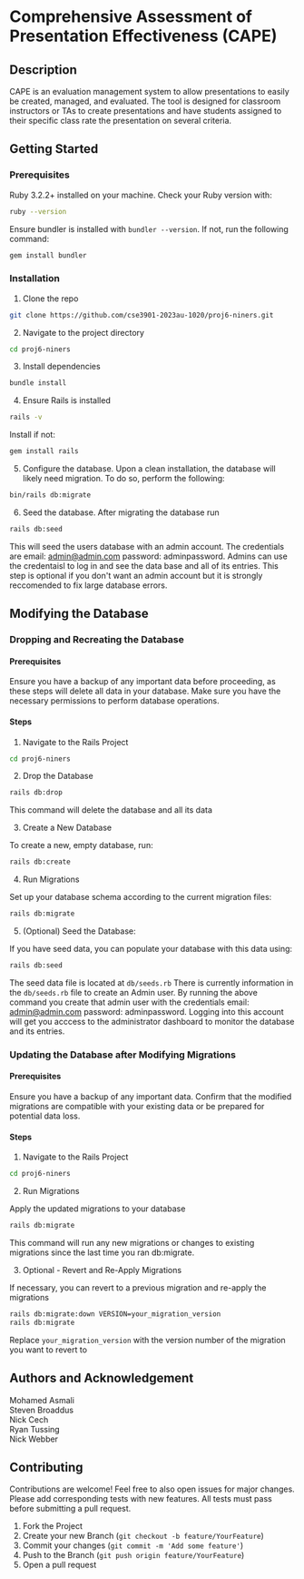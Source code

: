# Comprehensive Assessment of Presentation Effectiveness (CAPE)

## Description

CAPE is an evaluation management system to allow presentations to easily be created, managed, and evaluated. 
The tool is designed for classroom instructors or TAs to create presentations and have students assigned to their specific class rate the presentation on several criteria.

## Getting Started

### Prerequisites

Ruby 3.2.2+ installed on your machine. Check your Ruby version with:

```bash
ruby --version
```

Ensure bundler is installed with `bundler --version`.
If not, run the following command:

```bash
gem install bundler
```

### Installation

1. Clone the repo

```bash
git clone https://github.com/cse3901-2023au-1020/proj6-niners.git
```

2. Navigate to the project directory

```bash
cd proj6-niners
```

3. Install dependencies

```bash
bundle install
```

4. Ensure Rails is installed

```bash
rails -v
```

Install if not:

```bash
gem install rails
```

5. Configure the database. Upon a clean installation, the database will likely need migration. To do so, perform the following:

```bash
bin/rails db:migrate
```

6. Seed the database. After migrating the database run

```bash
rails db:seed
```

This will seed the users database with an admin account. The credentials are email: admin@admin.com password: adminpassword. Admins can use the credentaisl to log in and see the data base and all of its entries.
This step is optional if you don't want an admin account but it is strongly reccomended to fix large database errors.


## Modifying the Database

### Dropping and Recreating the Database

#### Prerequisites

Ensure you have a backup of any important data before proceeding, as these steps will delete all data in your database.
Make sure you have the necessary permissions to perform database operations.

#### Steps

1. Navigate to the Rails Project

```bash
cd proj6-niners
```

2. Drop the Database

```bash
rails db:drop
```
This command will delete the database and all its data

3. Create a New Database

To create a new, empty database, run:

```bash
rails db:create
```

4. Run Migrations

Set up your database schema according to the current migration files:

```bash
rails db:migrate
```

5. (Optional) Seed the Database:

If you have seed data, you can populate your database with this data using:

```bash
rails db:seed
```

The seed data file is located at `db/seeds.rb`
There is currently information in the `db/seeds.rb` file to create an Admin user. By running the above command you create that admin user with the credentials email: admin@admin.com password: adminpassword. Logging into this account will get you acccess to the administrator dashboard to monitor the database and its entries.

### Updating the Database after Modifying Migrations

#### Prerequisites

Ensure you have a backup of any important data.
Confirm that the modified migrations are compatible with your existing data or be prepared for potential data loss.

#### Steps

1. Navigate to the Rails Project

```bash
cd proj6-niners
```

2. Run Migrations

Apply the updated migrations to your database

```bash
rails db:migrate
```

This command will run any new migrations or changes to existing migrations since the last time you ran db:migrate.

3. Optional - Revert and Re-Apply Migrations

If necessary, you can revert to a previous migration and re-apply the migrations

```bash
rails db:migrate:down VERSION=your_migration_version
rails db:migrate
```

Replace `your_migration_version` with the version number of the migration you want to revert to

## Authors and Acknowledgement

Mohamed Asmali  
Steven Broaddus  
Nick Cech  
Ryan Tussing  
Nick Webber  

## Contributing

Contributions are welcome! Feel free to also open issues for major changes.
Please add corresponding tests with new features. All tests must pass before submitting a pull request.

1. Fork the Project
2. Create your new Branch (`git checkout -b feature/YourFeature`)
3. Commit your changes (`git commit -m 'Add some feature'`)
4. Push to the Branch (`git push origin feature/YourFeature`)
5. Open a pull request
